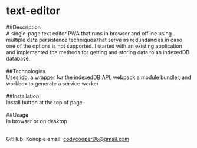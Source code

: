 # text-editor

##Description <br>
  A single-page text editor PWA that runs in browser and offline using multiple data persistence techniques
  that serve as redundancies in case one of the options is not supported. I started with an existing application
  and implemented the methods for getting and storing data to an indexedDB database. 
<br>
<br>
##Technologies <br>
  Uses idb, a wrapper for the indexedDB API, webpack a module bundler, and workbox to generate a service worker
<br><br>
##Installation <br>
  Install button at the top of page
<br><br>
##Usage <br>
  In browser or on desktop
  <br><br>
  
GitHub: Konopie
email: codycooper06@gmail.com
  

